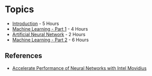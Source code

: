 # Topics

- [Introduction](Introduction) - 5 Hours
- [Machine Learning - Part 1](MachineLearning) - 4 Hours
- [Artificial Neural Network](ArtificialNeuralNetwork) - 2 Hours 
- [Machine Learning - Part 2](MachineLearning) - 6 Hours

## References
- [Accelerate Performance of Neural Networks with Intel Movidius](https://www.youtube.com/watch?v=XAoolynqP3k)
